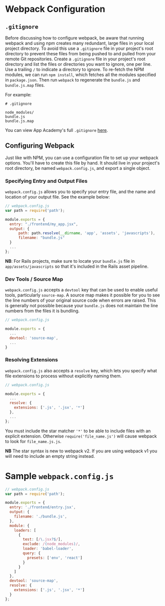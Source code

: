 # Webpack Configuration

## `.gitignore`

Before discussing how to configure webpack, be aware that running webpack
and using npm creates many redundant, large files in your local project
directory. To avoid this use a `.gitignore` file in your project's root directory to
prevent these files from being pushed to and pulled from your remote Git
repositories. Create a `.gitignore` file in your project's root directory
and list the files or directories you want to ignore, one per line. Use a
trailing `/` to indicate a directory to ignore. To re-fetch the NPM modules,
we can run `npm install`, which fetches all the modules specified in `package.json`.
Then run `webpack` to regenerate the `bundle.js` and `bundle.js.map` files.

For example:

```
# .gitignore

node_modules/
bundle.js
bundle.js.map
```

You can view App Academy's full `.gitignore` [here][gitignore].

## Configuring Webpack

Just like with NPM, you can use a configuration file to set up your webpack
options. You'll have to create this file by hand. It should live in your
project's root directory, be named `webpack.config.js`, and export a single
object.

### Specifying Entry and Output Files

`webpack.config.js` allows you to specify your entry file, and the name and
location of your output file. See the example below:

```js
// webpack.config.js
var path = require('path');

module.exports = {
  entry: "./frontend/my_app.jsx",
  output: {
      path: path.resolve(__dirname, 'app', 'assets', 'javascripts'),
      filename: "bundle.js"
  }
  ...
};
```

**NB**: For Rails projects, make sure to locate your `bundle.js` file in
`app/assets/javascripts` so that it's included in the Rails asset
pipeline.

### Dev Tools / Source Map

`webpack.config.js` accepts a `devtool` key that can be used to enable useful
tools, particularly `source-map`. A source map makes it possible for you to see
the line numbers of your original source code when errors are raised. This is
generally not possible because your `bundle.js` does not maintain the line numbers
from the files it is bundling.

```js
// webpack.config.js

module.exports = {
  ...
  devtool: 'source-map',
  ...
}
```

### Resolving Extensions

`webpack.config.js` also accepts a `resolve` key, which lets you specify what
file extensions to process without explicitly naming them.

```js
// webpack.config.js

module.exports = {
  ...
  resolve: {
    extensions: ['.js', '.jsx', '*']
  },
  ...
};
```

You must include the star matcher `'*'` to be able to include files with an explicit extension.
Otherwise `require('file_name.js')` will cause webpack to look for `file_name.js.js`.

**NB** The star syntax is new to webpack v2. If you are using webpack v1 you will need to include an empty string instead.

# Sample `webpack.config.js`

```js
// webpack.config.js
var path = require('path');

module.exports = {
  entry: './frontend/entry.jsx',
  output: {
    filename: './bundle.js',
  },
  module: {
    loaders: [
      {
        test: [/\.jsx?$/],
        exclude: /(node_modules)/,
        loader: 'babel-loader',
        query: {
          presets: ['env', 'react']
        }
      }
    ]
  },
  devtool: 'source-map',
  resolve: {
    extensions: ['.js', '.jsx', '*']
  }
};
```

[gitignore]: https://github.com/appacademy/dotfiles/blob/master/dot/gitignore

